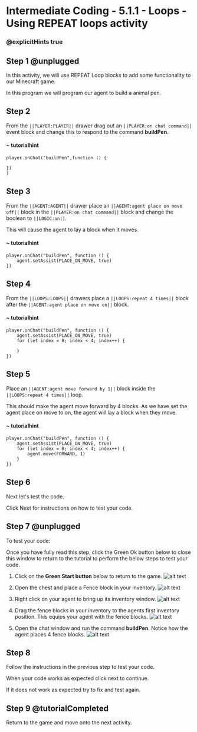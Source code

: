 # Intermediate Coding - 5.1.1 - Loops - Using REPEAT loops activity

### @explicitHints true

## Step 1 @unplugged
In this activity, we will use REPEAT Loop blocks to add some functionality to our Minecraft game.

In this program we will program our agent to build a animal pen.

## Step 2
From the ``||PLAYER:PLAYER||`` drawer drag out an ``||PLAYER:on chat command||`` event block and change this to respond to the command **buildPen**.
#### ~ tutorialhint
```blocks
player.onChat("buildPen",function () {
 
})
)
```
## Step 3
From the ``||AGENT:AGENT||`` drawer place an ``||AGENT:agent place on move off||`` block in the ``||PLAYER:on chat command||``  block and change the boolean to ``||LOGIC:on||``. 

This will cause the agent to lay a block when it moves.

#### ~ tutorialhint
```blocks 
player.onChat("buildPen", function () {
    agent.setAssist(PLACE_ON_MOVE, true)
})
```

## Step 4
From the ``||LOOPS:LOOPS||`` drawers place a ``||LOOPS:repeat 4 times||`` block after the ``||AGENT:agent place on move on||`` block.


#### ~ tutorialhint
```blocks 
player.onChat("buildPen", function () {
    agent.setAssist(PLACE_ON_MOVE, true)
	for (let index = 0; index < 4; index++) {
    	
    }
})
```

## Step 5
Place an ``||AGENT:agent move forward by 1||`` block inside the ``||LOOPS:repeat 4 times||`` loop.

This should make the agent move forward by 4 blocks. As we have set the agent place on move to on, the agent will lay a block when they move.

#### ~ tutorialhint
```blocks 
player.onChat("buildPen", function () {
    agent.setAssist(PLACE_ON_MOVE, true)
	for (let index = 0; index < 4; index++) {
		agent.move(FORWARD, 1)
    }
})
```

## Step 6
Next let's test the code.

Click Next for instructions on how to test your code.

## Step 7 @unplugged
To test your code:

Once you have fully read this step, click the Green Ok button below to close this window to return to the tutorial to perform the below steps to test your code.

1. Click on the **Green Start button** below to return to the game.
![alt text](https://intermediatev3.codingcredentials.com/Lesson2/2.1.1/images/2.jpg?raw=true "Start")


2. Open the chest and place a Fence block in your inventory. 
![alt text](https://intermediatev3.codingcredentials.com/Lesson5/5.1.1/images/1.jpg?raw=true "buildPen")


3. Right click on your agent to bring up its inventory window.
![alt text](https://intermediatev3.codingcredentials.com/Lesson5/5.1.1/images/3.jpg?raw=true "buildPen")


4. Drag the fence blocks in your inventory to the agents first inventory position.
This equips your agent with the fence blocks.
![alt text](https://intermediatev3.codingcredentials.com/Lesson5/5.1.1/images/4.jpg?raw=true "buildPen")


5. Open the chat window and run the command **buildPen**.
Notice how the agent places 4 fence blocks.
![alt text](https://intermediatev3.codingcredentials.com/Lesson5/5.1.1/images/5.jpg?raw=true "buildPen")

## Step 8
Follow the instructions in the previous step to test your code.

When your code works as expected click next to continue.

If it does not work as expected try to fix and test again.

## Step 9 @tutorialCompleted
Return to the game and move onto the next activity.
